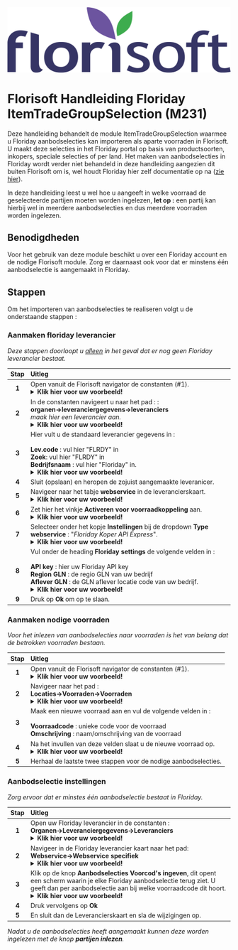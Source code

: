 <img src="../../fslogo.png">

# Florisoft Handleiding Floriday ItemTradeGroupSelection (M231)

Deze handleiding behandelt de module ItemTradeGroupSelection waarmee u Floriday aanbodselecties kan importeren als aparte voorraden in Florisoft.
U maakt deze selecties in het Floriday portal op basis van productsoorten, inkopers, speciale selecties of per land.
Het maken van aanbodselecties in Floriday wordt verder niet behandeld in deze handleiding aangezien dit buiten Florisoft om is, wel houdt Floriday hier zelf documentatie op na ([zie hier](https://helpcenter-customers.floriday.com/nl/articles/8856186-explorer-aanbodselecties)).

In deze handleiding leest u wel hoe u aangeeft in welke voorraad de geselecteerde partijen moeten worden ingelezen, **let op :** een partij kan hierbij wel in meerdere aanbodselecties en dus meerdere voorraden worden ingelezen. 

## Benodigdheden 

Voor het gebruik van deze module beschikt u over een Floriday account en de nodige Florisoft module.
Zorg er daarnaast ook voor dat er minstens één aanbodselectie is aangemaakt in Floriday.

## Stappen

Om het importeren van aanbodselecties te realiseren volgt u de onderstaande stappen :

### Aanmaken floriday leverancier

*Deze stappen doorloopt u <u>alleen</u> in het geval dat er nog geen Floriday leverancier bestaat.*

|Stap|Uitleg|
|:-:|:--|
|**1**|Open vanuit de Florisoft navigator de constanten (#1).<details><summary><b>Klik hier voor uw voorbeeld!</b></summary><img src="Media/1.png"></details>|
|**2**|In de constanten navigeert u naar het pad : :<br>**organen→leveranciergegevens→leveranciers**<br>*maak hier een leverancier aan.*<details><summary><b>Klik hier voor uw voorbeeld!</b></summary><img src="Media/2.png"></details>|
|**3**|Hier vult u de standaard leverancier gegevens in :<br><br>**Lev.code** : vul hier "FLRDY" in<br>**Zoek**: vul hier "FLRDY" in<br>**Bedrijfsnaam** : vul hier "Floriday" in.<details><summary><b>Klik hier voor uw voorbeeld!</b></summary><img src="Media/3.png"></details>|
|**4**|Sluit (opslaan) en heropen de zojuist aangemaakte leveranicer.|
|**5**|Navigeer naar het tabje **webservice** in de leverancierskaart.<details><summary><b>Klik hier voor uw voorbeeld!</b></summary><img src="Media/4.png"></details>|
|**6**|Zet hier het vinkje **Activeren voor voorraadkoppeling** aan.<details><summary><b>Klik hier voor uw voorbeeld!</b></summary><img src="Media/4.png"></details>|
|**7**|Selecteer onder het kopje **Instellingen** bij de dropdown **Type webservice** : "*Floriday Koper API Express*".<details><summary><b>Klik hier voor uw voorbeeld!</b></summary><img src="Media/4.png"></details>|
|**8**|Vul onder de heading **Floriday settings** de volgende velden in :<br><br>**API key** : hier uw Floriday API key<br>**Region GLN** : de regio GLN van uw bedrijf<br>**Aflever GLN** : de GLN aflever locatie code van uw bedrijf.<details><summary><b>Klik hier voor uw voorbeeld!</b></summary><img src="Media/4.png"></details>|
|**9**|Druk op **Ok** om op te slaan.|

### Aanmaken nodige voorraden 

*Voor het inlezen van aanbodselecties naar voorraden is het van belang dat de betrokken voorraden bestaan.*

|Stap|Uitleg|
|:-:|:--|
|**1**|Open vanuit de Florisoft navigator de constanten (#1).<details><summary><b>Klik hier voor uw voorbeeld!</b></summary><img src="Media/2.png"></details>|
|**2**|Navigeer naar het pad :<br>**Locaties→Voorraden→Voorraden**<details><summary><b>Klik hier voor uw voorbeeld!</b></summary><img src="Media/7.png"></details>|
|**3**|Maak een nieuwe voorraad aan en vul de volgende velden in :<Br><br>**Voorraadcode** : unieke code voor de voorraad<br>**Omschrijving** : naam/omschrijving van de voorraad|
|**4**|Na het invullen van deze velden slaat u de nieuwe voorraad op.<details><summary><b>Klik hier voor uw voorbeeld!</b></summary><img src="Media/8.png"></details>|
|**5**|Herhaal de laatste twee stappen voor de nodige aanbodselecties.|

### Aanbodselectie instellingen

*Zorg ervoor dat er minstes één aanbodselectie bestaat in Floriday.*

|Stap|Uitleg|
|:-:|:--|
|**1**|Open uw Floriday leverancier in de constanten :<br>**Organen→Leveranciergegevens→Leveranciers**<details><summary><b>Klik hier voor uw voorbeeld!</b></summary><img src="Media/2.png"></details>|
|**2**|Navigeer in de Floriday leverancier kaart naar het pad: **Webservice→Webservice specifiek**<details><summary><b>Klik hier voor uw voorbeeld!</b></summary><img src="Media/5.png"></details>|
|**3**|Klik op de knop **Aanbodselecties Voorcod's ingeven**, dit opent een scherm waarin je elke Floriday aanbodselectie terug ziet. U geeft dan per aanbodselectie aan bij welke voorraadcode dit hoort.<details><summary><b>Klik hier voor uw voorbeeld!</b></summary><img src="Media/6.png"></details>|
|**4**|Druk vervolgens op **Ok**|
|**5**|En sluit dan de Leverancierskaart en sla de wijzigingen op.|

*Nadat u de aanbodselecties heeft aangemaakt kunnen deze worden ingelezen met de knop **partijen inlezen**.*